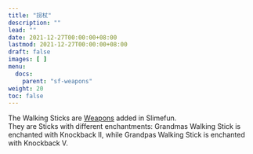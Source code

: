 ```yaml
---
title: "拐杖"
description: ""
lead: ""
date: 2021-12-27T00:00:00+08:00
lastmod: 2021-12-27T00:00:00+08:00
draft: false
images: [ ]
menu:
  docs:
    parent: "sf-weapons"
weight: 20
toc: false
---
```


The Walking Sticks are [Weapons](/docs/slimefun/weapons) added in Slimefun.<br> They are Sticks with different enchantments: Grandmas Walking Stick is enchanted with Knockback II, while Grandpas Walking Stick is enchanted with Knockback V.
